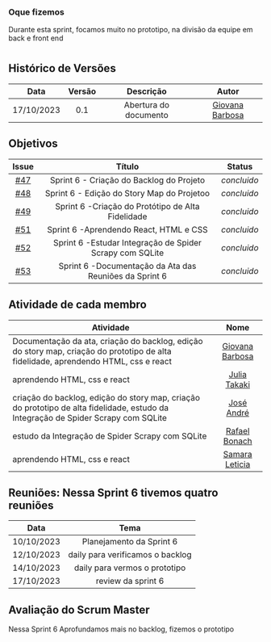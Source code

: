 ### Oque fizemos

Durante esta sprint, focamos muito no prototipo, na divisão da equipe em back e front end

#

## Histórico de Versões

| Data       | Versão | Descrição                                 | Autor             |
| :--------: | :----: | :--------------------:                    | :---------------: |
| 17/10/2023 |  0.1   | Abertura do documento                     | [Giovana Barbosa ](https://github.com/gio221) |

## Objetivos

|                            Issue                             |              Título               |                    Status                     |
| :----------------------------------------------------------: | :-------------------------------: | :-------------------------------------------------: |
| [#47](https://github.com/unb-mds/2023-2-Squad07/issues/47) |  Sprint 6 - Criação do Backlog do Projeto  | _concluido_|
| [#48](https://github.com/unb-mds/2023-2-Squad07/issues/48) |  Sprint 6 - Edição do Story Map do Projetoo |_concluido_ |
 [#49](https://github.com/unb-mds/2023-2-Squad07/issues/49) |  Sprint 6 -Criação do Protótipo de Alta Fidelidade |_concluido_|
 [#51](https://github.com/unb-mds/2023-2-Squad07/issues/51) |  Sprint 6 -Aprendendo React, HTML e CSS|_concluido_   |
[#52](https://github.com/unb-mds/2023-2-Squad07/issues/52) |  Sprint 6 -Estudar Integração de Spider Scrapy com SQLite |_concluido_ |
[#53](https://github.com/unb-mds/2023-2-Squad07/issues/53) |  Sprint 6 -Documentação da Ata das Reuniões da Sprint 6|_concluido_ |




## Atividade de cada membro
 Atividade        |                                                                           Nome                                                                            |
| ------------- | :-------------------------------------------------------------------------------------------------------------------------------------------------------: |
| Documentação da ata, criação do backlog, edição do story map, criação do prototipo de alta fidelidade, aprendendo HTML, css e react |                                                    [Giovana Barbosa ](https://github.com/gio221)                                                    |
|  aprendendo HTML, css e react|                                                    [Julia Takaki](https://github.com/juliatakaki)                                                    |
|criação do backlog, edição do story map, criação do prototipo de alta fidelidade, estudo da Integração de Spider Scrapy com SQLite |                [José André](https://github.com/joseandre25)                                                     |
|  estudo da Integração de Spider Scrapy com SQLite |                                                    [Rafael Bonach](https://github.com/RafaBonach)                                                    |
|aprendendo HTML, css e react   |                                                    [Samara Leticia](https://github.com/samarawwleticia)       


## Reuniões: Nessa Sprint 6 tivemos quatro reuniões

| Data       | Tema                             
| :---------:| :---------------------------------------------:      
| 10/10/2023 |  Planejamento da Sprint 6 
| 12/10/2023 |  daily  para verificamos o backlog
| 14/10/2023 |  daily  para vermos o prototipo
| 17/10/2023 |  review da sprint 6

## Avaliação do Scrum Master

Nessa Sprint 6 Aprofundamos mais no backlog, fizemos o prototipo